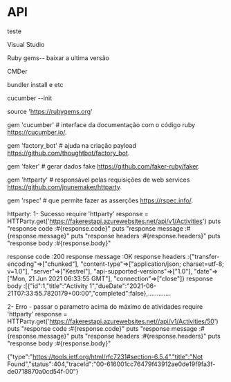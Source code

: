 # API
teste

Visual Studio

Ruby gems-- baixar a ultima versão

CMDer

bundler install e etc

cucumber --init



source 'https://rubygems.org'

gem 'cucumber'  # interface da documentação com o código ruby https://cucumber.io/.

gem 'factory_bot'   # ajuda na criação payload https://github.com/thoughtbot/factory_bot.

gem 'faker' # gerar dados fake https://github.com/faker-ruby/faker.

gem 'httparty'  # responsável pelas requisições de web services https://github.com/jnunemaker/httparty.

gem 'rspec' # que permite fazer as asserções https://rspec.info/.


httparty:
1- Sucesso
require 'httparty'
response = HTTParty.get('https://fakerestapi.azurewebsites.net/api/v1/Activities')
puts "response code :#{response.code}"
puts "response message :#{response.message}"
puts "response headers :#{response.headers}"
puts "response body :#{response.body}"

response code :200
response message :OK
response headers :{"transfer-encoding"=>["chunked"], "content-type"=>["application/json; charset=utf-8; v=1.0"], "server"=>["Kestrel"], "api-supported-versions"=>["1.0"], "date"=>["Mon, 21 Jun 2021 06:33:55 GMT"], "connection"=>["close"]}
response body :[{"id":1,"title":"Activity 1","dueDate":"2021-06-21T07:33:55.7820179+00:00","completed":false},.............

2- Erro - passar o parametro acima do máximo de atividades
require 'httparty'
response = HTTParty.get('https://fakerestapi.azurewebsites.net//api/v1/Activities/50')
puts "response code :#{response.code}"
puts "response message :#{response.message}"
puts "response headers :#{response.headers}"
puts "response body :#{response.body}"

{"type":"https://tools.ietf.org/html/rfc7231#section-6.5.4","title":"Not Found","status":404,"traceId":"00-616001cc76479f43912ae0de19f9fa3f-de0718870a0cd54f-00"}




